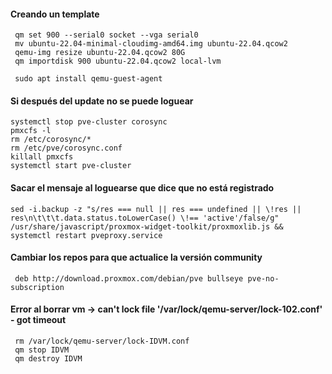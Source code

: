 #### Creando un template

     qm set 900 --serial0 socket --vga serial0
     mv ubuntu-22.04-minimal-cloudimg-amd64.img ubuntu-22.04.qcow2
     qemu-img resize ubuntu-22.04.qcow2 80G
     qm importdisk 900 ubuntu-22.04.qcow2 local-lvm
     
     sudo apt install qemu-guest-agent
     
     
#### Si después del update no se puede loguear

```
systemctl stop pve-cluster corosync
pmxcfs -l
rm /etc/corosync/*
rm /etc/pve/corosync.conf
killall pmxcfs
systemctl start pve-cluster

```


#### Sacar el mensaje al loguearse que dice que no está registrado 

```
sed -i.backup -z "s/res === null || res === undefined || \!res || res\n\t\t\t.data.status.toLowerCase() \!== 'active'/false/g" /usr/share/javascript/proxmox-widget-toolkit/proxmoxlib.js && systemctl restart pveproxy.service
```

#### Cambiar los repos para que actualice la versión community
     deb http://download.proxmox.com/debian/pve bullseye pve-no-subscription
    
#### Error al borrar vm -> can't lock file '/var/lock/qemu-server/lock-102.conf' - got timeout
     rm /var/lock/qemu-server/lock-IDVM.conf 
     qm stop IDVM
     qm destroy IDVM
     
